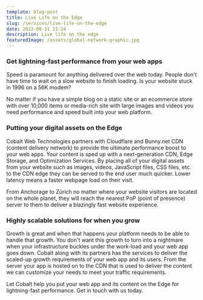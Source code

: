 ```yaml
---
template: blog-post
title: Live Life on the Edge
slug: /services/live-life-on-the-edge
date: 2022-08-31 11:24
description: Live life on the edge
featuredImage: /assets/global-network-graphic.jpg
---
```

### Get lightning-fast performance from your web apps

Speed is paramount for anything delivered over the web today. People don't have time to wait on a slow website to finish loading. Is your website stuck in 1996 on a 56K modem?

No matter if you have a simple blog on a static site or an ecommerce store with over 10,000 items or media-rich site with large images and videos you need performance and speed built into your web platform.

### Putting your digital assets on the Edge
Cobalt Web Technologies partners with Cloudflare and Bunny.net CDN (content delivery network) to provide the ultimate performance boost to your web apps. Your content is sped up with a next-generation CDN, Edge Storage, and Optimization Services. By placing all of your digital assets from your website such as images, videos, JavaScript files, CSS files, etc. to the CDN edge they can be served to the end user much quicker. Lower latency means a faster webpage load on their visit. 

From Anchorage to Zürich no matter where your website visitors are located on the whole planet, they will reach the nearest PoP (point of presence) server to them to deliver a blazingly fast website experience.

### Highly scalable solutions for when you grow
Growth is great and when that happens your platform needs to be able to handle that growth. You don't want this growth to turn into a nightmare when your infrastructure buckles under the work-load and your web app goes down. Cobalt along with its partners has the services to deliver the scaled-up growth requirements of your web app and its users. From the server your app is hosted on to the CDN that is used to deliver the content we can customize your needs to meet your traffic requirements.

Let Cobalt help you put your web app and its content on the Edge for lightning-fast performance. Get in touch with us today.